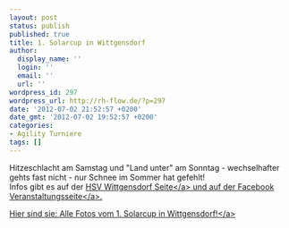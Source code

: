 ```yaml
---
layout: post
status: publish
published: true
title: 1. Solarcup in Wittgensdorf
author:
  display_name: ''
  login: ''
  email: ''
  url: ''
wordpress_id: 297
wordpress_url: http://rh-flow.de/?p=297
date: '2012-07-02 21:52:57 +0200'
date_gmt: '2012-07-02 19:52:57 +0200'
categories:
- Agility Turniere
tags: []
---
```

<p>Hitzeschlacht am Samstag und "Land unter" am Sonntag - wechselhafter gehts fast nicht - nur Schnee im Sommer hat gefehlt!<br />
Infos gibt es auf der <a class="rh_link_type_3" href="http:&#47;&#47;www.hsv-wittgensdorf.de&#47;aktuelles&#47;agility-turnier-2012&#47;">HSV Wittgensdorf Seite<&#47;a> und auf der <a class="rh_link_type_3" href="https:&#47;&#47;www.facebook.com&#47;events&#47;210322935731584&#47;">Facebook Veranstaltungsseite<&#47;a>.</p>
<p>Hier sind sie: <a class="rh_link_type_2" href="http:&#47;&#47;agi-fotos.de&#47;2012&#47;Wittgensdorf">Alle Fotos vom 1. Solarcup in Wittgensdorf!<&#47;a></p>
